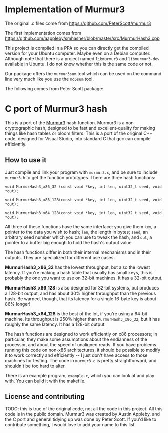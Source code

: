 Implementation of Murmur3
=========================

The original .c files come from
https://github.com/PeterScott/murmur3

The first implementation comes from
https://github.com/aappleby/smhasher/blob/master/src/MurmurHash3.cpp

This project is compiled in a PPA so you can directly get the compiled
version for your Ubuntu computer. Maybe even on a Debian computer.
Although note that there is a project named `libmurmur3` and `libmurmur3-dev`
available in Ubuntu. I do not know whether this is the same code or not.

Our package offers the `murmur3sum` tool which can be used on the command
line very much like you use the `md5sum` tool.

The following comes from Peter Scott package:

C port of Murmur3 hash
======================

This is a port of the [Murmur3](http://code.google.com/p/smhasher/wiki/MurmurHash3) hash function. Murmur3 is a non-cryptographic hash, designed to be fast and excellent-quality for making things like hash tables or bloom filters. This is a port of the original C++ code, designed for Visual Studio, into standard C that gcc can compile efficiently.

How to use it
-------------

Just compile and link your program with `murmur3.c`, and be sure to include `murmur3.h` to get the function prototypes. There are three hash functions:

    void MurmurHash3_x86_32 (const void *key, int len, uint32_t seed, void *out);

    void MurmurHash3_x86_128(const void *key, int len, uint32_t seed, void *out);

    void MurmurHash3_x64_128(const void *key, int len, uint32_t seed, void *out);

All three of these functions have the same interface: you give them `key`, a pointer to the data you wish to hash; `len`, the length in bytes; `seed`, an arbitrary seed number which you can use to tweak the hash, and `out`, a pointer to a buffer big enough to hold the hash's output value.

The hash functions differ in both their internal mechanisms and in their outputs. They are specialized for different use cases:

**MurmurHash3_x86_32** has the lowest throughput, but also the lowest latency. If you're making a hash table that usually has small keys, this is probably the one you want to use on 32-bit machines. It has a 32-bit output.


**MurmurHash3_x86_128** is also designed for 32-bit systems, but produces a 128-bit output, and has about 30% higher throughput than the previous hash. Be warned, though, that its latency for a single 16-byte key is about 86% longer!

**MurmurHash3_x64_128** is the best of the lot, if you're using a 64-bit machine. Its throughput is 250% higher than `MurmurHash3_x86_32`, but it has roughly the same latency. It has a 128-bit output.

The hash functions are designed to work efficiently on x86 processors; in particular, they make some assumptions about the endianness of the processor, and about the speed of unaligned reads. If you have problems running this code on non-x86 architectures, it should be possible to modify it to work correctly and efficiently -- I just don't have access to those machines for testing. The code in `murmur3.c` is pretty straightforward, and shouldn't be too hard to alter.

There is an example program, `example.c`, which you can look at and play with. You can build it with the makefile.

License and contributing
------------------------

TODO: this is true of the original code, not all the code in this project.
All this code is in the public domain. Murmur3 was created by Austin Appleby, and the C port and general tidying up was done by Peter Scott. If you'd like to contribute something, I would love to add your name to this list.
